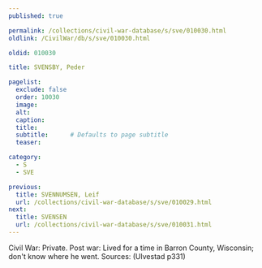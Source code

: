 ```yaml
---
published: true

permalink: /collections/civil-war-database/s/sve/010030.html
oldlink: /CivilWar/db/s/sve/010030.html

oldid: 010030

title: SVENSBY, Peder

pagelist:
  exclude: false
  order: 10030
  image: 
  alt:
  caption:
  title:
  subtitle:      # Defaults to page subtitle
  teaser:

category: 
  - S 
  - SVE

previous:
  title: SVENNUMSEN, Leif
  url: /collections/civil-war-database/s/sve/010029.html  
next:
  title: SVENSEN
  url: /collections/civil-war-database/s/sve/010031.html   
---
```

Civil War: Private. Post war: Lived for a time in Barron County, Wisconsin; don&#39;t know where he went. Sources: (Ulvestad p331)